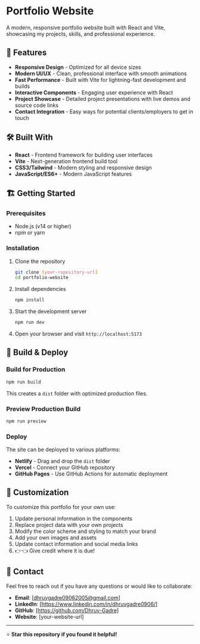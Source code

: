 # Portfolio Website

A modern, responsive portfolio website built with React and Vite, showcasing my projects, skills, and professional experience.

## 🚀 Features

- **Responsive Design** - Optimized for all device sizes
- **Modern UI/UX** - Clean, professional interface with smooth animations
- **Fast Performance** - Built with Vite for lightning-fast development and builds
- **Interactive Components** - Engaging user experience with React
- **Project Showcase** - Detailed project presentations with live demos and source code links
- **Contact Integration** - Easy ways for potential clients/employers to get in touch

## 🛠️ Built With

- **React** - Frontend framework for building user interfaces
- **Vite** - Next-generation frontend build tool
- **CSS3/Tailwind** - Modern styling and responsive design
- **JavaScript/ES6+** - Modern JavaScript features

## 🏗️ Getting Started

### Prerequisites

- Node.js (v14 or higher)
- npm or yarn

### Installation

1. Clone the repository
   ```bash
   git clone [your-repository-url]
   cd portfolio-website
   ```

2. Install dependencies
   ```bash
   npm install
   ```

3. Start the development server
   ```bash
   npm run dev
   ```

4. Open your browser and visit `http://localhost:5173`


## 🚀 Build & Deploy

### Build for Production

```bash
npm run build
```

This creates a `dist` folder with optimized production files.

### Preview Production Build

```bash
npm run preview
```

### Deploy

The site can be deployed to various platforms:
- **Netlify** - Drag and drop the `dist` folder
- **Vercel** - Connect your GitHub repository
- **GitHub Pages** - Use GitHub Actions for automatic deployment

## 📝 Customization

To customize this portfolio for your own use:

1. Update personal information in the components
2. Replace project data with your own projects
3. Modify the color scheme and styling to match your brand
4. Add your own images and assets
5. Update contact information and social media links
6. 👉👈 Give credit where it is due!

## 📧 Contact

Feel free to reach out if you have any questions or would like to collaborate:

- **Email**: [dhruvgadre09062005@gmail.com]
- **LinkedIn**: [https://www.linkedin.com/in/dhruvgadre0906/]
- **GitHub**: [https://github.com/Dhruv-Gadre]
- **Website**: [your-website-url]


---

⭐ **Star this repository if you found it helpful!**